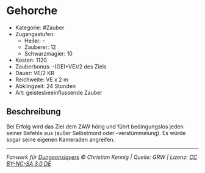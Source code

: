 # Gehorche

- Kategorie: #Zauber
- Zugangsstufen:
  - Heiler: -
  - Zauberer: 12
  - Schwarzmagier: 10
- Kosten: 1120
- Zauberbonus: -(GEI+VE)/2 des Ziels
- Dauer: VE/2 KR
- Reichweite: VE x 2 m
- Abklingzeit: 24 Stunden
- Art: geistesbeeinflussende Zauber

## Beschreibung

Bei Erfolg wird das Ziel dem ZAW hörig und führt bedingungslos jeden seiner Befehle aus (außer Selbstmord oder -verstümmelung). Es würde sogar seine eigenen Kameraden angreifen.

---

_Fanwerk für [Dungeonslayers](https://www.dungeonslayers.net/) © Christian Kennig | Quelle: GRW | Lizenz: [CC BY-NC-SA 3.0 DE](https://creativecommons.org/licenses/by-nc-sa/3.0/de/)_

